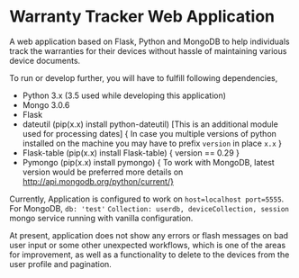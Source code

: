 # Warranty Tracker Web Application
A web application based on Flask, Python and MongoDB to help individuals track the warranties for their devices without hassle of maintaining various device documents.

To run or develop further, you will have to fulfill following dependencies,
- Python 3.x (3.5 used while developing this application)
- Mongo 3.0.6
- Flask
- dateutil (pip(x.x) install python-dateutil) [This is an additional module used for processing dates]
  { In case you multiple versions of python installed on the machine you may have to prefix `version` in place `x.x` }
- Flask-table (pip(x.x) install Flask-table) { version == 0.29 }
- Pymongo (pip(x.x) install pymongo)
 { To work with MongoDB, latest version would be preferred more details on http://api.mongodb.org/python/current/}
 
Currently, Application is configured to work on `host=localhost port=5555`.
For MongoDB, `db: 'test'` `Collection: userdb, deviceCollection, session` mongo service running with vanilla configuration.
 
At present, application does not show any errors or flash messages on bad user input or some other unexpected workflows, which is one of the areas for improvement, as well as a functionality to delete to the devices from the user profile and pagination.

